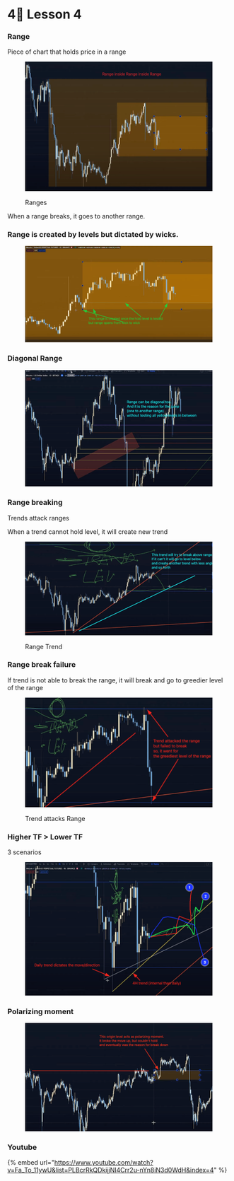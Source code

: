 # 4⃣ Lesson 4

### Range

Piece of chart that holds price in a range

<figure><img src="../../.gitbook/assets/image (7) (1).png" alt=""><figcaption><p>Ranges</p></figcaption></figure>

When a range breaks, it goes to another range.

### Range is created by levels but dictated by wicks.

<figure><img src="../../.gitbook/assets/image (3) (1) (1).png" alt=""><figcaption></figcaption></figure>

### Diagonal Range

<figure><img src="../../.gitbook/assets/image (5) (1).png" alt=""><figcaption></figcaption></figure>

### Range breaking

Trends attack ranges

When a trend cannot hold level, it will create new trend

<figure><img src="../../.gitbook/assets/image (3) (1).png" alt=""><figcaption><p>Range Trend</p></figcaption></figure>

### Range break failure

If trend is not able to break the range, it will break and go to greedier level of the range

<figure><img src="../../.gitbook/assets/image (8).png" alt=""><figcaption><p>Trend attacks Range</p></figcaption></figure>

### Higher TF > Lower TF

3 scenarios

<figure><img src="../../.gitbook/assets/image (9).png" alt=""><figcaption></figcaption></figure>

### Polarizing moment

<figure><img src="../../.gitbook/assets/image (20) (1).png" alt=""><figcaption></figcaption></figure>



### Youtube

{% embed url="https://www.youtube.com/watch?v=Fa_To_11ywU&list=PLBcrRkQDkijjNI4Crr2u-nYn8iN3d0WdH&index=4" %}
